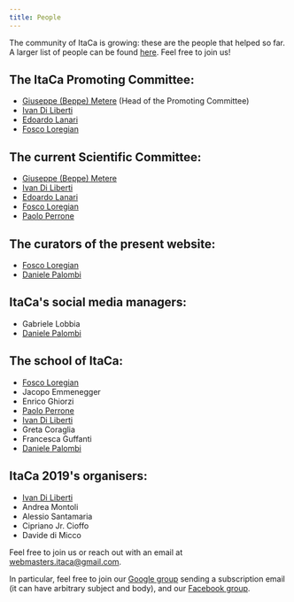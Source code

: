```yaml
---
title: People
---
```

The community of ItaCa is growing: these are the people that helped so far. A larger list of people can be found <a href="../pages/loca.html">here</a>. Feel free to join us!

## The ItaCa Promoting Committee:
<div id="pc"></div>

- <a href="http://math.unipa.it/metere" target="_blank">Giuseppe (Beppe) Metere</a> (Head of the Promoting Committee)
- <a href="http://diliberti.github.io" target="_blank">Ivan Di Liberti</a>
- <a href="https://edolana.github.io" target="_blank">Edoardo Lanari</a>
- <a href="http://tetrapharmakon.github.io" target="_blank">Fosco Loregian</a>

## The current Scientific Committee:
<div id="sc"></div>

- <a href="http://math.unipa.it/metere" target="_blank">Giuseppe (Beppe) Metere</a>
- <a href="http://diliberti.github.io" target="_blank">Ivan Di Liberti</a>
- <a href="https://edolana.github.io" target="_blank">Edoardo Lanari</a>
- <a href="http://tetrapharmakon.github.io" target="_blank">Fosco Loregian</a>
- <a href="http://www.paoloperrone.org" target="_blank">Paolo Perrone</a>

## The curators of the present website:
<div id="web"></div>

- <a href="http://tetrapharmakon.github.io" target="_blank">Fosco Loregian</a>
- <a href="http://dpl0a.github.io" target="_blank">Daniele Palombi</a>

## ItaCa's social media managers:
<div id="smm"></div>

- Gabriele Lobbia
- <a href="http://dpl0a.github.io" target="_blank">Daniele Palombi</a>

## The school of ItaCa:
<div id="school"></div>

- <a href="http://tetrapharmakon.github.io" target="_blank">Fosco Loregian</a>
- Jacopo Emmenegger
- Enrico Ghiorzi
- <a href="http://www.paoloperrone.org" target="_blank">Paolo Perrone</a>
- <a href="http://diliberti.github.io" target="_blank">Ivan Di Liberti</a>
- Greta Coraglia
- Francesca Guffanti
- <a href="http://dpl0a.github.io" target="_blank">Daniele Palombi</a>

## ItaCa 2019's organisers:

- <a href="http://diliberti.github.io" target="_blank">Ivan Di Liberti</a>
- Andrea Montoli
- Alessio Santamaria
- Cipriano Jr. Cioffo
- Davide di Micco


Feel free to join us or reach out with an email at [webmasters.itaca@gmail.com](mailto:webmasters.itaca@gmail.com). 

In particular, feel free to join our [Google group](mailto:progettoitaca+subscribe@googlegroups.com) sending a subscription email (it can have arbitrary subject and body), and our [Facebook group](https://www.facebook.com/groups/507590330041282/).